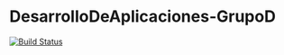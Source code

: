 DesarrolloDeAplicaciones-GrupoD
======

[![Build Status](https://travis-ci.org/siamofuori/DesarrolloDeAplicaciones-GrupoD.svg?branch=master)](https://travis-ci.org/siamofuori/DesarrolloDeAplicaciones-GrupoD)
